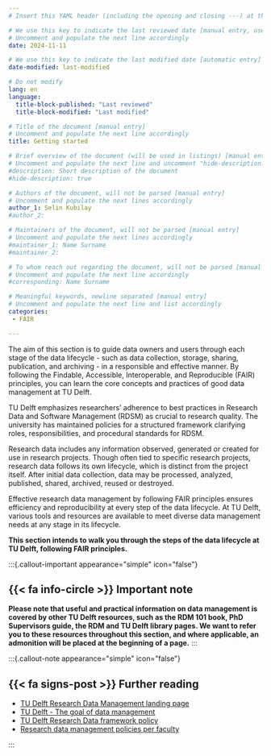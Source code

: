 ```yaml
---
# Insert this YAML header (including the opening and closing ---) at the beginning of the document and fill it out accordingly

# We use this key to indicate the last reviewed date [manual entry, use YYYY-MM-DD]
# Uncomment and populate the next line accordingly
date: 2024-11-11

# We use this key to indicate the last modified date [automatic entry]
date-modified: last-modified

# Do not modify
lang: en
language: 
  title-block-published: "Last reviewed"
  title-block-modified: "Last modified"

# Title of the document [manual entry]
# Uncomment and populate the next line accordingly
title: Getting started

# Brief overview of the document (will be used in listings) [manual entry]
# Uncomment and populate the next line and uncomment "hide-description: true".
#description: Short description of the document
#hide-description: true

# Authors of the document, will not be parsed [manual entry]
# Uncomment and populate the next lines accordingly
author_1: Selin Kubilay
#author_2:

# Maintainers of the document, will not be parsed [manual entry]
# Uncomment and populate the next lines accordingly
#maintainer_1: Name Surname
#maintainer_2:

# To whom reach out regarding the document, will not be parsed [manual entry]
# Uncomment and populate the next line accordingly
#corresponding: Name Surname

# Meaningful keywords, newline separated [manual entry]
# Uncomment and populate the next line and list accordingly
categories: 
 - FAIR

---
```



The aim of this section is to guide data owners and users through each stage of the data lifecycle - such as data collection, storage, sharing, publication, and archiving - in a responsible and effective manner. By following the Findable, Accessible, Interoperable, and Reproducible (FAIR) principles, you can learn the core concepts and practices of good data management at TU Delft.

TU Delft emphasizes researchers’ adherence to best practices in Research Data and Software Management (RDSM) as crucial to research quality. The university has maintained policies for a structured framework clarifying roles, responsibilities, and procedural standards for RDSM.

Research data includes any information observed, generated or created for use in research projects. Though often tied to specific research projects, research data follows its own lifecycle, which is distinct from the project itself. After initial data collection, data may be processed, analyzed, published, shared, archived, reused or destroyed.

Effective research data management by following FAIR principles ensures efficiency and reproducibility at every step of the data lifecycle. At TU Delft, various tools and resources are available to meet diverse data management needs at any stage in its lifecycle.

**This section intends to walk you through the steps of the data lifecycle at TU Delft, following FAIR principles.**

:::{.callout-important appearance="simple" icon="false"}
## {{< fa info-circle >}} Important note
**Please note that useful and practical information on data management is covered by other TU Delft resources, such as the RDM 101 book, PhD Supervisors guide, the RDM and TU Delft library pages. We want to refer you to these resources throughout this section, and where applicable, an admonition will be placed at the beginning of a page.**
:::

:::{.callout-note appearance="simple" icon="false"}
## {{< fa signs-post >}} Further reading
- [TU Delft Research Data Management landing page](https://www.tudelft.nl/en/library/research-data-management)
- [TU Delft - The goal of data management](https://www.tudelft.nl/en/library/research-data-management/r/manage/the-goal-of-data-management)
- [TU Delft Research Data framework policy](http://doi.org/10.5281/zenodo.4088123)
- [Research data management policies per faculty](https://www.tudelft.nl/en/library/research-data-management/r/policies/tu-delft-faculty-policies/)

:::